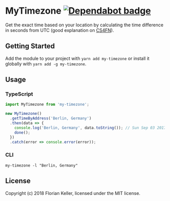 # MyTimezone [![Dependabot badge](https://img.shields.io/badge/Dependabot-active-brightgreen.svg)](https://dependabot.com/)

Get the exact time based on your location by calculating the time difference in seconds from UTC (good explanation on [CS4FN](http://www.cs4fn.org/mobile/owntimezone.php)).

## Getting Started
Add the module to your project with `yarn add my-timezone` or install it globally with `yarn add -g my-timezone`.

## Usage

### TypeScript

```ts
import MyTimezone from 'my-timezone';

new MyTimezone()
  .getTimeByAddress('Berlin, Germany')
  .then(data => {
    console.log('Berlin, Germany', data.toString()); // Sun Sep 03 2017 14:29:49 GMT+0200
    done();
  })
  .catch(error => console.error(error));
```

### CLI

```
my-timezone -l "Berlin, Germany"
```

## License
Copyright (c) 2018 Florian Keller,
licensed under the MIT license.

